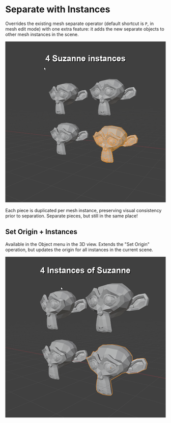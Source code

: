 # Separate with Instances

Overrides the existing mesh separate operator
(default shortcut is `P`, in mesh edit mode)
with one extra feature:
it adds the new separate objects to other mesh instances in the scene.

![separate_with_instances.gif](separate_with_instances.gif)

Each piece is duplicated per mesh instance,
preserving visual consistency prior to separation.
Separate pieces, but still in the same place!

## Set Origin + Instances

Available in the Object menu in the 3D view.
Extends the "Set Origin" operation,
but updates the origin for all instances
in the current scene.

 ![set_origin_with_instances.gif](set_origin_with_instances.gif)